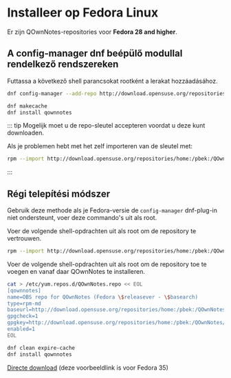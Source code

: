 # Installeer op Fedora Linux

Er zijn QOwnNotes-repositories voor **Fedora 28 and higher**.

## A config-manager dnf beépülő modullal rendelkező rendszereken

Futtassa a következő shell parancsokat rootként a lerakat hozzáadásához.

```bash
dnf config-manager --add-repo http://download.opensuse.org/repositories/home:/pbek:/QOwnNotes/Fedora_\$releasever/

dnf makecache
dnf install qownnotes
```

::: tip
Mogelijk moet u de repo-sleutel accepteren voordat u deze kunt downloaden.

Als je problemen hebt met het zelf importeren van de sleutel met:

```bash
rpm --import http://download.opensuse.org/repositories/home:/pbek:/QOwnNotes/Fedora_35/repodata/repomd.xml.key
```
:::

## Régi telepítési módszer

Gebruik deze methode als je Fedora-versie de `config-manager` dnf-plug-in niet ondersteunt, voer deze commando's uit als root.

Voer de volgende shell-opdrachten uit als root om de repository te vertrouwen.

```bash
rpm --import http://download.opensuse.org/repositories/home:/pbek:/QOwnNotes/Fedora_35/repodata/repomd.xml.key
```

Voer de volgende shell-opdrachten uit als root om de repository toe te voegen en vanaf daar QOwnNotes te installeren.

```bash
cat > /etc/yum.repos.d/QOwnNotes.repo << EOL
[qownnotes]
name=OBS repo for QOwnNotes (Fedora \$releasever - \$basearch)
type=rpm-md
baseurl=http://download.opensuse.org/repositories/home:/pbek:/QOwnNotes/Fedora_\$releasever/
gpgcheck=1
gpgkey=http://download.opensuse.org/repositories/home:/pbek:/QOwnNotes/Fedora_\$releasever/repodata/repomd.xml.key
enabled=1
EOL

dnf clean expire-cache
dnf install qownnotes
```

[Directe download](https://download.opensuse.org/repositories/home:/pbek:/QOwnNotes/Fedora_35) (deze voorbeeldlink is voor Fedora 35)
